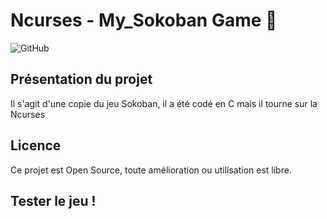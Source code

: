 # Ncurses - My_Sokoban Game 👋 

![GitHub](https://img.shields.io/badge/github-%23121011.svg?style=for-the-badge&logo=github&logoColor=white)

## Présentation du projet

Il s'agit d'une copie du jeu Sokoban, il a été codé en C mais il tourne sur la Ncurses

## Licence

Ce projet est Open Source, toute amélioration ou utilisation est libre.

## Tester le jeu !
